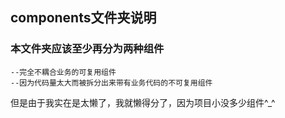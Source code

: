 ## components文件夹说明
### 本文件夹应该至少再分为两种组件
    --完全不耦合业务的可复用组件
    --因为代码量太大而被拆分出来带有业务代码的不可复用组件

但是由于我实在是太懒了，我就懒得分了，因为项目小没多少组件^_^
